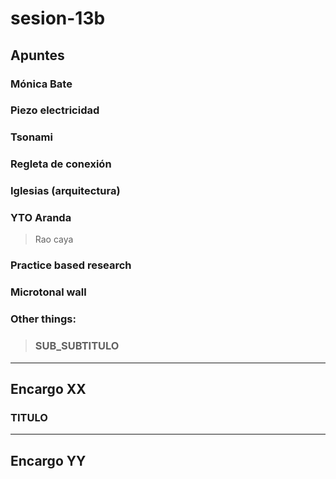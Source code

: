 # sesion-13b

## Apuntes

### Mónica Bate

### Piezo electricidad

### Tsonami

### Regleta de conexión

### Iglesias (arquitectura)

### YTO Aranda
>
> Rao caya

### Practice based research

### Microtonal wall

### Other things: <!-- Things to organize + random stuff -->
>
> ### SUB_SUBTITULO

-----------------------------------------------------------------------------------------------------------

## Encargo XX <!-- TEXT -->

### TITULO

-----------------------------------------------------------------------------------------------------------

## Encargo YY <!-- TEXT -->
